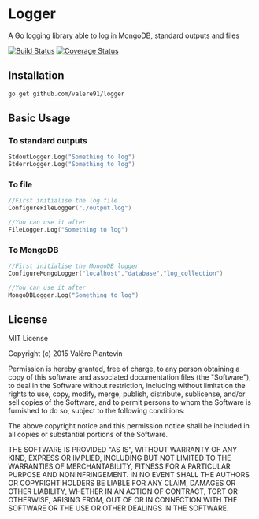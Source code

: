 # Logger

A [Go](http://golang.org/) logging library able to log in MongoDB, standard outputs and files

[![Build Status](https://travis-ci.org/VALERE91/logger.svg?branch=develop)](https://travis-ci.org/VALERE91/logger)
[![Coverage Status](https://coveralls.io/repos/VALERE91/logger/badge.svg?branch=develop&service=github)](https://coveralls.io/github/VALERE91/logger?branch=develop)

## Installation

```bash
go get github.com/valere91/logger
```

## Basic Usage

### To standard outputs

```go
StdoutLogger.Log("Something to log")
StderrLogger.Log("Something to log")
```

### To file

```go
//First initialise the log file 
ConfigureFileLogger("./output.log")

//You can use it after
FileLogger.Log("Something to log")
```

### To MongoDB

```go
//First initialise the MongoDB logger 
ConfigureMongoLogger("localhost","database","log_collection")

//You can use it after
MongoDBLogger.Log("Something to log")
```

## License

MIT License

Copyright (c) 2015 Valère Plantevin


Permission is hereby granted, free of charge, to any person obtaining a copy
of this software and associated documentation files (the "Software"), to deal
in the Software without restriction, including without limitation the rights
to use, copy, modify, merge, publish, distribute, sublicense, and/or sell
copies of the Software, and to permit persons to whom the Software is
furnished to do so, subject to the following conditions:


The above copyright notice and this permission notice shall be included in
all copies or substantial portions of the Software.


THE SOFTWARE IS PROVIDED "AS IS", WITHOUT WARRANTY OF ANY KIND, EXPRESS OR
IMPLIED, INCLUDING BUT NOT LIMITED TO THE WARRANTIES OF MERCHANTABILITY,
FITNESS FOR A PARTICULAR PURPOSE AND NONINFRINGEMENT.  IN NO EVENT SHALL THE
AUTHORS OR COPYRIGHT HOLDERS BE LIABLE FOR ANY CLAIM, DAMAGES OR OTHER
LIABILITY, WHETHER IN AN ACTION OF CONTRACT, TORT OR OTHERWISE, ARISING FROM,
OUT OF OR IN CONNECTION WITH THE SOFTWARE OR THE USE OR OTHER DEALINGS IN
THE SOFTWARE.


